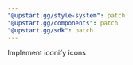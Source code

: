 ```yaml
---
"@upstart.gg/style-system": patch
"@upstart.gg/components": patch
"@upstart.gg/sdk": patch
---
```


Implement iconify icons
